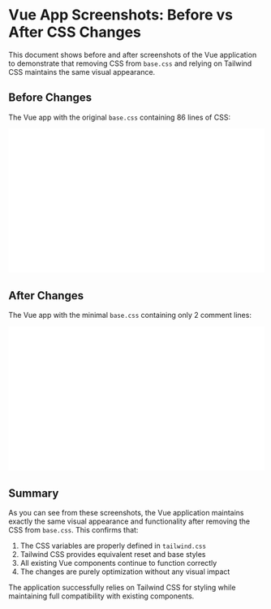 # Vue App Screenshots: Before vs After CSS Changes

This document shows before and after screenshots of the Vue application to demonstrate that removing CSS from `base.css` and relying on Tailwind CSS maintains the same visual appearance.

## Before Changes
The Vue app with the original `base.css` containing 86 lines of CSS:

![Vue App Before Changes](./vue-app-before-changes.png)

## After Changes  
The Vue app with the minimal `base.css` containing only 2 comment lines:

![Vue App After Changes](./vue-app-after-changes.png)

## Summary

As you can see from these screenshots, the Vue application maintains exactly the same visual appearance and functionality after removing the CSS from `base.css`. This confirms that:

1. The CSS variables are properly defined in `tailwind.css`
2. Tailwind CSS provides equivalent reset and base styles
3. All existing Vue components continue to function correctly
4. The changes are purely optimization without any visual impact

The application successfully relies on Tailwind CSS for styling while maintaining full compatibility with existing components.